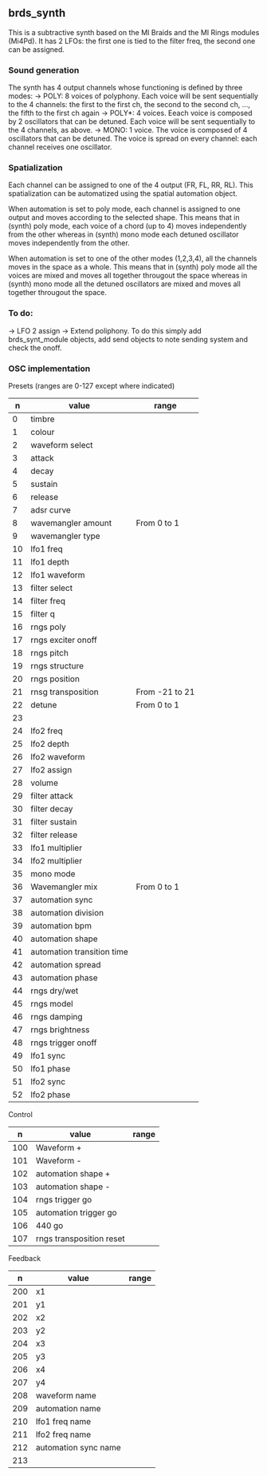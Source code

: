 ## brds_synth

This is a subtractive synth based on the MI Braids and the MI Rings modules (Mi4Pd). It has 2 LFOs: the first one is tied to the filter freq, the second one can be assigned.

### Sound generation

The synth has 4 output channels whose functioning is defined by three modes:
-> POLY: 8 voices of polyphony. Each voice will be sent sequentially to the 4 channels: the first to the first ch, the second to the second ch, ..., the fifth to the first ch again
-> POLY*: 4 voices. Eeach voice is composed by 2 oscillators that can be detuned. Each voice will be sent sequentially to the 4 channels, as above.
-> MONO: 1 voice. The voice is composed of 4 oscillators that can be detuned. The voice is spread on every channel: each channel receives one oscillator.

### Spatialization

Each channel can be assigned to one of the 4 output (FR, FL, RR, RL). This spatialization can be automatized using the spatial automation object.

When automation is set to poly mode, each channel is assigned to one output and moves according to the selected shape. This means that in (synth) poly mode,
each voice of a chord (up to 4) moves independently from the other whereas in (synth) mono mode each detuned oscillator moves independently from the other.

When automation is set to one of the other modes (1,2,3,4), all the channels moves in the space as a whole. This means that in (synth) poly mode 
all the voices are mixed and moves all together througout the space whereas in (synth) mono mode all the detuned oscillators are mixed and moves all together througout the space.

### To do:
-> LFO 2 assign
-> Extend poliphony. To do this simply add brds_synt_module objects, add send objects to note sending system and check the onoff.

### OSC implementation

Presets (ranges are 0-127 except where indicated)

| n | value |range|
|-----|--------------------------|---|
| 0   | timbre                     |                |
| 1   | colour                     |                |
| 2   | waveform select            |                |
| 3   | attack                     |                |
| 4   | decay                      |                |
| 5   | sustain                    |                |
| 6   | release                    |                |
| 7   | adsr curve                 |                |
| 8   | wavemangler amount         | From 0 to 1    |
| 9   | wavemangler type           |                |
| 10  | lfo1 freq                  |                |
| 11  | lfo1 depth                 |                |
| 12  | lfo1 waveform              |                |
| 13  | filter select              |                |
| 14  | filter freq                |                |
| 15  | filter q                   |                |
| 16  | rngs poly                  |                |
| 17  | rngs exciter onoff         |                |
| 18  | rngs pitch                 |                |
| 19  | rngs structure             |                |
| 20  | rngs position              |                |
| 21  | rnsg transposition         | From -21 to 21 |
| 22  | detune                     | From 0 to 1    |
| 23  |                            |                |
| 24  | lfo2 freq                  |                |
| 25  | lfo2 depth                 |                |
| 26  | lfo2 waveform              |                |
| 27  | lfo2 assign                |                |
| 28  | volume                     |                |
| 29  | filter attack              |                |
| 30  | filter decay               |                |
| 31  | filter sustain             |                |
| 32  | filter release             |                |
| 33  | lfo1 multiplier            |                |
| 34  | lfo2 multiplier            |                |
| 35  | mono mode                  |                |
| 36  | Wavemangler mix            | From 0 to 1    |
| 37  | automation sync            |                |
| 38  | automation division        |                |
| 39  | automation bpm             |                |
| 40  | automation shape           |                |
| 41  | automation transition time |                |
| 42  | automation spread          |                |
| 43  | automation phase           |                |
| 44  | rngs dry/wet               |                |
| 45  | rngs model                 |                |
| 46  | rngs damping               |                |
| 47  | rngs brightness            |                |
| 48  | rngs trigger onoff         |                |
| 49  | lfo1 sync                  |                |
| 50  | lfo1 phase                 |                |
| 51  | lfo2 sync                  |                |
| 52  | lfo2 phase                 |                |

Control

| n | value |range|
|-----|--------------------------|---|
| 100 | Waveform +                 |                |
| 101 | Waveform -                 |                |
| 102 | automation shape +         |                |
| 103 | automation shape -         |                |
| 104 | rngs trigger go            |                |
| 105 | automation trigger go      |                |
| 106 | 440 go                     |                |
| 107 | rngs transposition reset   |                |

Feedback

| n | value |range|
|-----|--------------------------|---|
| 200 | x1                         |                |
| 201 | y1                         |                |
| 202 | x2                         |                |
| 203 | y2                         |                |
| 204 | x3                         |                |
| 205 | y3                         |                |
| 206 | x4                         |                |
| 207 | y4                         |                |
| 208 | waveform name              |                |
| 209 | automation name            |                |
| 210 | lfo1 freq name             |                |
| 211 | lfo2 freq name             |                |
| 212 | automation sync name       |                |
| 213 |                            |                |
